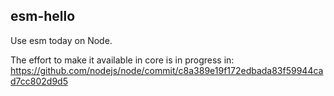 ## esm-hello

Use esm today on Node.

The effort to make it available in core is in progress in: https://github.com/nodejs/node/commit/c8a389e19f172edbada83f59944cad7cc802d9d5

